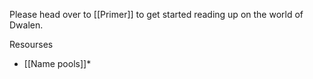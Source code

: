 Please head over to [[Primer]] to get started reading up on the world of Dwalen.

Resourses
* [[Name pools]]* 